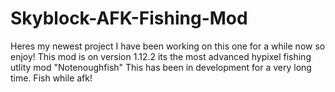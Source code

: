 # Skyblock-AFK-Fishing-Mod
Heres my newest project I have been working on this one for a while now so enjoy!
This mod is on version 1.12.2
its the most advanced hypixel fishing utlity mod "Notenoughfish"
This has been in development for a very long time. 
Fish while afk! 
